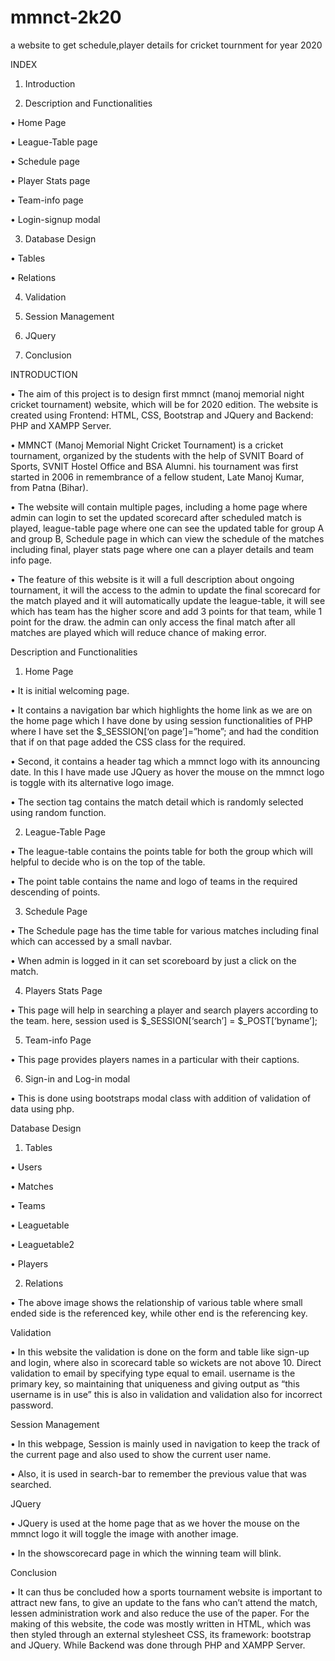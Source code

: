 # mmnct-2k20
a website to get schedule,player details for cricket tournment for year 2020


INDEX

1.	Introduction

2.	Description and Functionalities

•	Home Page

•	League-Table page

•	Schedule page

•	Player Stats page

•	Team-info page

•	Login-signup modal

3.	Database Design

•	Tables

•	Relations

4.	Validation

5.	Session Management

6.	JQuery

7.	Conclusion
 




INTRODUCTION

•	The aim of this project is to design first mmnct (manoj memorial night cricket tournament) website, which will be for 2020 edition. The website is created using Frontend: HTML, CSS, Bootstrap and JQuery and Backend: PHP and XAMPP Server.


•	MMNCT (Manoj Memorial Night Cricket Tournament) is a cricket tournament, organized by the students with the help of SVNIT Board of Sports, SVNIT Hostel Office and BSA Alumni. his tournament was first started in 2006 in remembrance of a fellow student, Late Manoj Kumar, from Patna (Bihar).


•	The website will contain multiple pages, including a home page where admin can login to set the updated scorecard after scheduled match is played, league-table page where one can see the updated table for group A and group B, Schedule page in which can view the schedule of the matches including final, player stats page where one can a player details and team info page.


•	The feature of this website is it will a full description about ongoing tournament, it will the access to the admin to update the final scorecard for the match played and it will automatically update the league-table, it will see which has team has the higher score and add 3 points for that team, while 1 point for the draw. the admin can only access the final match after all matches are played which will reduce chance of making error.






Description and Functionalities


1.	Home Page


•	It is initial welcoming page.

•	It contains a navigation bar which highlights the home link as we are on the home page which I have done by using session functionalities of PHP where I have set the $_SESSION[‘on page’]=”home”; and had the condition that if on that page added the CSS class for the required.









•	Second, it contains a header tag which a mmnct logo with its announcing date. In this I have made use JQuery as hover the mouse on the mmnct logo is toggle with its alternative logo image.

•	The section tag contains the match detail which is randomly selected using random function.

 





























 
2.	League-Table Page


•	The league-table contains the points table for both the group which will helpful to decide who is on the top of the table.

•	The point table contains the name and logo of teams in the required descending of points.

 






















































 
3.	Schedule Page


•	The Schedule page has the time table for various matches including final which can accessed by a small navbar.

























•	When admin is logged in it can set scoreboard by just a click on the match.

 
































 
4.	Players Stats Page


•	This page will help in searching a player and search players according to the team. here, session used is $_SESSION[‘search’] = $_POST[‘byname’];

 

























































 
5.	Team-info Page


•  This page provides players names in a particular with their captions.


























6.	Sign-in and Log-in modal


•	This is done using bootstraps modal class with addition of validation of data using php.

 




























 
Database Design



1.	Tables

•	Users

•	Matches

•	Teams

•	Leaguetable

•	Leaguetable2

•	Players






























2.	Relations

•	The above image shows the relationship of various table where small ended side is the referenced key, while other end is the referencing key.
 









 
Validation



•	In this website the validation is done on the form and table like sign-up and login, where also in scorecard table so wickets are not above 10. Direct validation to email by specifying type equal to email. username is the primary key, so maintaining that uniqueness and giving output as “this username is in use” this is also in validation and validation also for incorrect password.




























Session Management

•	In this webpage, Session is mainly used in navigation to keep the track of the current page and also used to show the current user name.






•	Also, it is used in search-bar to remember the previous value that was searched.

 








 
JQuery

•	JQuery is used at the home page that as we hover the mouse on the mmnct logo it will toggle the image with another image.

•	In the showscorecard page in which the winning team will blink.

































Conclusion

•	It can thus be concluded how a sports tournament website is important to attract new fans, to give an update to the fans who can’t attend the match, lessen administration work and also reduce the use of the paper. For the making of this website, the code was mostly written in HTML, which was then styled through an external stylesheet CSS, its framework: bootstrap and JQuery. While Backend was done through PHP and XAMPP Server.
 









